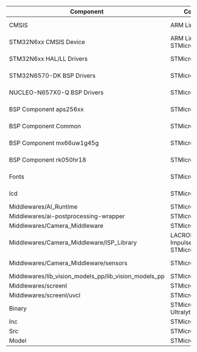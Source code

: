 | Component                                              | Copyright                             | License
|---------                                               |---------                              |-------
| CMSIS                                                  | ARM Limited                           | Apache-2.0
| STM32N6xx CMSIS Device                                 | ARM Limited, STMicroelectronics       | Apache-2.0
| STM32N6xx HAL/LL Drivers                               | STMicroelectronics                    | BSD-3-Clause
| STM32N6570-DK BSP Drivers                              | STMicroelectronics                    | BSD-3-Clause
| NUCLEO-N657X0-Q BSP Drivers                            | STMicroelectronics                    | BSD-3-Clause
| BSP Component aps256xx                                 | STMicroelectronics                    | BSD-3-Clause
| BSP Component Common                                   | STMicroelectronics                    | BSD-3-Clause
| BSP Component mx66uw1g45g                              | STMicroelectronics                    | BSD-3-Clause
| BSP Component rk050hr18                                | STMicroelectronics                    | BSD-3-Clause
| Fonts                                                  | STMicroelectronics                    | BSD-3-Clause
| lcd                                                    | STMicroelectronics                    | BSD-3-Clause
| Middlewares/AI_Runtime                                 | STMicroelectronics                    | SLA0044
| Middlewares/ai-postprocessing-wrapper                  | STMicroelectronics                    | SLA0044
| Middlewares/Camera_Middleware                          | STMicroelectronics                    | SLA0044
| Middlewares/Camera_Middleware/ISP_Library              | LACROIX - Impulse, STMicroelectronics | SLA0044
| Middlewares/Camera_Middleware/sensors                  | STMicroelectronics                    | BSD-3-Clause
| Middlewares/lib_vision_models_pp/lib_vision_models_pp  | STMicroelectronics                    | SLA0044
| Middlewares/screenl                                    | STMicroelectronics                    | SLA0044
| Middlewares/screenl/uvcl                               | STMicroelectronics                    | SLA0044
| Binary                                                 | STMicroelectronics, Ultralytics       | SLA0078
| Inc                                                    | STMicroelectronics                    | SLA0044
| Src                                                    | STMicroelectronics                    | SLA0044
| Model                                                  | STMicroelectronics                    | SLA0044

